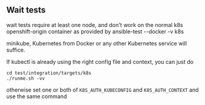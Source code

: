 Wait tests
----------

wait tests require at least one node, and don't work on the normal k8s
openshift-origin container as provided by ansible-test --docker -v k8s

minikube, Kubernetes from Docker or any other Kubernetes service will
suffice.

If kubectl is already using the right config file and context, you can
just do

```
cd test/integration/targets/k8s
./runme.sh -vv
```

otherwise set one or both of `K8S_AUTH_KUBECONFIG` and `K8S_AUTH_CONTEXT`
and use the same command




